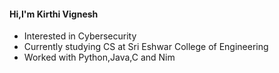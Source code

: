 #### Hi,I'm Kirthi Vignesh
- Interested in Cybersecurity
- Currently studying CS at Sri Eshwar College of Engineering
- Worked with Python,Java,C and Nim
